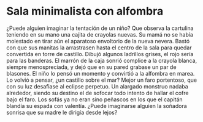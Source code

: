 # Sala minimalista con alfombra

¿Puede alguien imaginar la tentación de un niño? Que observa la
cartulina teniendo en su mano una cajita de crayolas nuevas. Su
mamá no se había molestado en tirar aún el aparatoso envoltorio
de la nueva nevera. Bastó con que sus manitas la arrastrasen
hasta el centro de la sala para quedar convertida en torre de
castillo. Dibujó algunos ladrillos grises, el rojo sería para las
banderas. El marrón de la caja sonrió complice a la crayola
blanca, siempre menospreciada, y dejó que en su pared grabase un
par de blasones. El niño lo pensó un momento y convirtió a la
alfombra en marea. Lo volvió a pensar, ¿un castillo sobre el mar?
Mejor un faro portentoso, que con su luz desafiase al eclipse
perpetuo. Un alargado monstruo nadaba alrededor, siendo su destino
el de sofocar todo intento de hallar el cofre bajo el faro. Los
sofás ya no eran sino peñascos en los que el capitán blandía su
espada con valentía. ¿Puede imaginarse alguien la soñadora
sonrisa que su madre le dirigía desde lejos?
